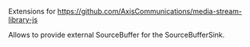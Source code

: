 Extensions for https://github.com/AxisCommunications/media-stream-library-js

Allows to provide external SourceBuffer for the SourceBufferSink.
